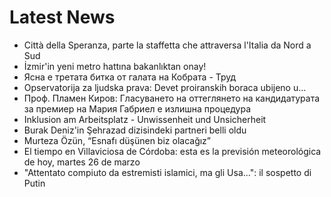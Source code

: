 # Latest News
-  Città della Speranza, parte la staffetta che attraversa l'Italia da Nord a Sud
-  İzmir'in yeni metro hattına bakanlıktan onay!
-  Ясна е третата битка от галата на Кобрата - Труд
-  Opservatorija za ljudska prava: Devet proiranskih boraca ubijeno u...
-  Проф. Пламен Киров: Гласуването на оттеглянето на кандидатурата за премиер на Мария Габриел е излишна процедура
-  Inklusion am Arbeitsplatz - Unwissenheit und Unsicherheit
-  Burak Deniz'in Şehrazad dizisindeki partneri belli oldu
-  Murteza Özün, “Esnafı düşünen biz olacağız”
-  El tiempo en Villaviciosa de Córdoba: esta es la previsión meteorológica de hoy, martes 26 de marzo
-  "Attentato compiuto da estremisti islamici, ma gli Usa...": il sospetto di Putin
